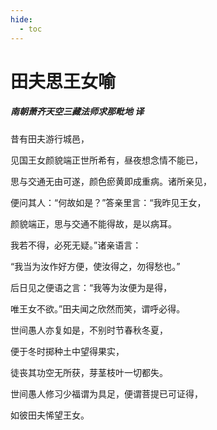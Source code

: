 ```yaml
---
hide:
  - toc
---
```


# **田夫思王女喻**

##### 南朝萧齐天空三藏法师求那毗地 译

昔有田夫游行城邑，

见国王女颜貌端正世所希有，昼夜想念情不能已，

思与交通无由可遂，颜色瘀黄即成重病。诸所亲见，

便问其人：“何故如是？”答亲里言：“我昨见王女，

颜貌端正，思与交通不能得故，是以病耳。

我若不得，必死无疑。”诸亲语言：

“我当为汝作好方便，使汝得之，勿得愁也。”

后日见之便语之言：“我等为汝便为是得，

唯王女不欲。”田夫闻之欣然而笑，谓呼必得。

世间愚人亦复如是，不别时节春秋冬夏，

便于冬时掷种土中望得果实，

徒丧其功空无所获，芽茎枝叶一切都失。

世间愚人修习少福谓为具足，便谓菩提已可证得，

如彼田夫悕望王女。